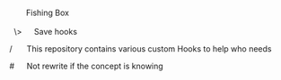 <br/>
&nbsp; &emsp;&nbsp; Fishing Box
<br/>
<br/>
&nbsp;
\>&nbsp;&emsp;    Save hooks

/&nbsp; &emsp;    This repository contains various custom Hooks to help who needs

\#&nbsp;&emsp;    Not rewrite if the concept is knowing
